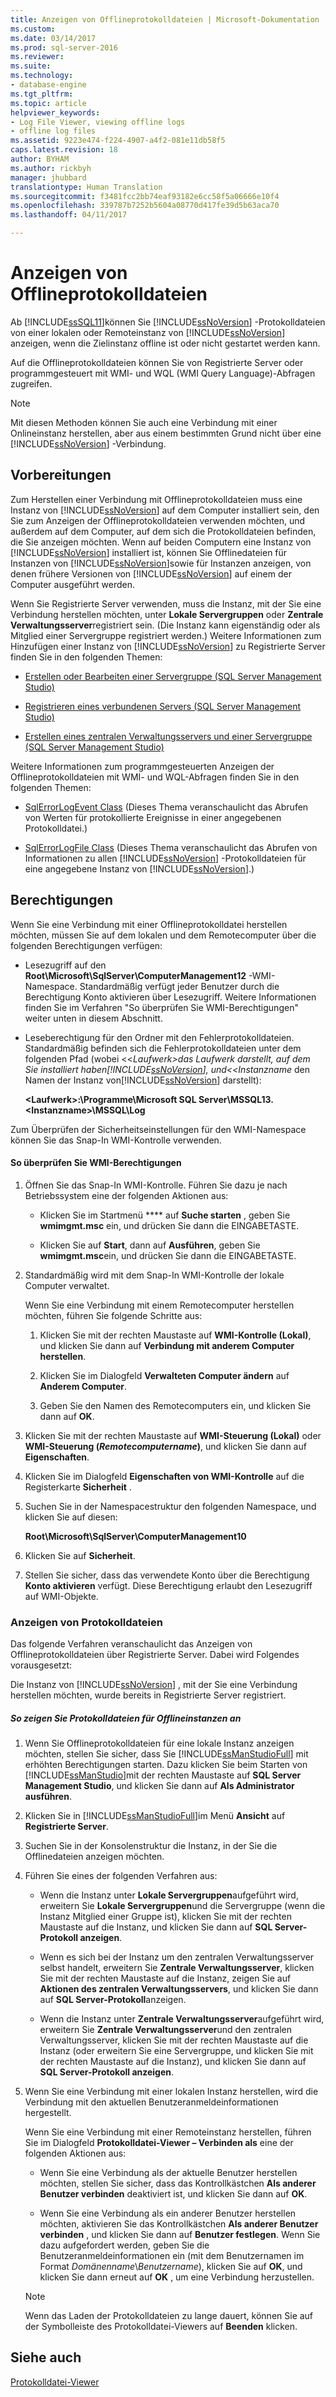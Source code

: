 ```yaml
---
title: Anzeigen von Offlineprotokolldateien | Microsoft-Dokumentation
ms.custom: 
ms.date: 03/14/2017
ms.prod: sql-server-2016
ms.reviewer: 
ms.suite: 
ms.technology:
- database-engine
ms.tgt_pltfrm: 
ms.topic: article
helpviewer_keywords:
- Log File Viewer, viewing offline logs
- offline log files
ms.assetid: 9223e474-f224-4907-a4f2-081e11db58f5
caps.latest.revision: 18
author: BYHAM
ms.author: rickbyh
manager: jhubbard
translationtype: Human Translation
ms.sourcegitcommit: f3481fcc2bb74eaf93182e6cc58f5a06666e10f4
ms.openlocfilehash: 339787b7252b5604a08770d417fe39d5b63aca70
ms.lasthandoff: 04/11/2017

---
```

# <a name="view-offline-log-files"></a>Anzeigen von Offlineprotokolldateien
  Ab [!INCLUDE[ssSQL11](../../includes/sssql11-md.md)]können Sie [!INCLUDE[ssNoVersion](../../includes/ssnoversion-md.md)] -Protokolldateien von einer lokalen oder Remoteinstanz von [!INCLUDE[ssNoVersion](../../includes/ssnoversion-md.md)] anzeigen, wenn die Zielinstanz offline ist oder nicht gestartet werden kann.  
  
 Auf die Offlineprotokolldateien können Sie von Registrierte Server oder programmgesteuert mit WMI- und WQL (WMI Query Language)-Abfragen zugreifen.  
  
> [!NOTE]  
>  Mit diesen Methoden können Sie auch eine Verbindung mit einer Onlineinstanz herstellen, aber aus einem bestimmten Grund nicht über eine [!INCLUDE[ssNoVersion](../../includes/ssnoversion-md.md)] -Verbindung.  
  
## <a name="before-you-begin"></a>Vorbereitungen  
 Zum Herstellen einer Verbindung mit Offlineprotokolldateien muss eine Instanz von [!INCLUDE[ssNoVersion](../../includes/ssnoversion-md.md)] auf dem Computer installiert sein, den Sie zum Anzeigen der Offlineprotokolldateien verwenden möchten, und außerdem auf dem Computer, auf dem sich die Protokolldateien befinden, die Sie anzeigen möchten. Wenn auf beiden Computern eine Instanz von [!INCLUDE[ssNoVersion](../../includes/ssnoversion-md.md)] installiert ist, können Sie Offlinedateien für Instanzen von [!INCLUDE[ssNoVersion](../../includes/ssnoversion-md.md)]sowie für Instanzen anzeigen, von denen frühere Versionen von [!INCLUDE[ssNoVersion](../../includes/ssnoversion-md.md)] auf einem der Computer ausgeführt werden.  
  
 Wenn Sie Registrierte Server verwenden, muss die Instanz, mit der Sie eine Verbindung herstellen möchten, unter **Lokale Servergruppen** oder **Zentrale Verwaltungsserver**registriert sein. (Die Instanz kann eigenständig oder als Mitglied einer Servergruppe registriert werden.) Weitere Informationen zum Hinzufügen einer Instanz von [!INCLUDE[ssNoVersion](../../includes/ssnoversion-md.md)] zu Registrierte Server finden Sie in den folgenden Themen:  
  
-   [Erstellen oder Bearbeiten einer Servergruppe &#40;SQL Server Management Studio&#41;](../../tools/sql-server-management-studio/create-or-edit-a-server-group-sql-server-management-studio.md)  
  
-   [Registrieren eines verbundenen Servers &#40;SQL Server Management Studio&#41;](../../tools/sql-server-management-studio/register-a-connected-server-sql-server-management-studio.md)  
  
-   [Erstellen eines zentralen Verwaltungsservers und einer Servergruppe &#40;SQL Server Management Studio&#41;](../../tools/sql-server-management-studio/create-a-central-management-server-and-server-group.md)  
  
 Weitere Informationen zum programmgesteuerten Anzeigen der Offlineprotokolldateien mit WMI- und WQL-Abfragen finden Sie in den folgenden Themen:  
  
-   [SqlErrorLogEvent Class](../../relational-databases/wmi-provider-configuration-classes/sqlerrorlogevent-class.md) (Dieses Thema veranschaulicht das Abrufen von Werten für protokollierte Ereignisse in einer angegebenen Protokolldatei.)  
  
-   [SqlErrorLogFile Class](../../relational-databases/wmi-provider-configuration-classes/sqlerrorlogfile-class.md) (Dieses Thema veranschaulicht das Abrufen von Informationen zu allen [!INCLUDE[ssNoVersion](../../includes/ssnoversion-md.md)] -Protokolldateien für eine angegebene Instanz von [!INCLUDE[ssNoVersion](../../includes/ssnoversion-md.md)].)  
  
##  <a name="BeforeYouBegin"></a> Berechtigungen  
 Wenn Sie eine Verbindung mit einer Offlineprotokolldatei herstellen möchten, müssen Sie auf dem lokalen und dem Remotecomputer über die folgenden Berechtigungen verfügen:  
  
-   Lesezugriff auf den **Root\Microsoft\SqlServer\ComputerManagement12** -WMI-Namespace. Standardmäßig verfügt jeder Benutzer durch die Berechtigung Konto aktivieren über Lesezugriff. Weitere Informationen finden Sie im Verfahren "So überprüfen Sie WMI-Berechtigungen" weiter unten in diesem Abschnitt.  
  
-   Leseberechtigung für den Ordner mit den Fehlerprotokolldateien. Standardmäßig befinden sich die Fehlerprotokolldateien unter dem folgenden Pfad (wobei <\<*Laufwerk>*das Laufwerk darstellt, auf dem Sie installiert haben[!INCLUDE[ssNoVersion](../../includes/ssnoversion-md.md)], und\<*<Instanzname* den Namen der Instanz von[!INCLUDE[ssNoVersion](../../includes/ssnoversion-md.md)] darstellt):  
  
     **\<Laufwerk>:\Programme\Microsoft SQL Server\MSSQL13.\<Instanzname>\MSSQL\Log**  
  
 Zum Überprüfen der Sicherheitseinstellungen für den WMI-Namespace können Sie das Snap-In WMI-Kontrolle verwenden.  
  
#### <a name="to-verify-wmi-permissions"></a>So überprüfen Sie WMI-Berechtigungen  
  
1.  Öffnen Sie das Snap-In WMI-Kontrolle. Führen Sie dazu je nach Betriebssystem eine der folgenden Aktionen aus:  
  
    -   Klicken Sie im Startmenü **** auf **Suche starten** , geben Sie **wmimgmt.msc** ein, und drücken Sie dann die EINGABETASTE.  
  
    -   Klicken Sie auf **Start**, dann auf **Ausführen**, geben Sie **wmimgmt.msc**ein, und drücken Sie dann die EINGABETASTE.  
  
2.  Standardmäßig wird mit dem Snap-In WMI-Kontrolle der lokale Computer verwaltet.  
  
     Wenn Sie eine Verbindung mit einem Remotecomputer herstellen möchten, führen Sie folgende Schritte aus:  
  
    1.  Klicken Sie mit der rechten Maustaste auf **WMI-Kontrolle (Lokal)**, und klicken Sie dann auf **Verbindung mit anderem Computer herstellen**.  
  
    2.  Klicken Sie im Dialogfeld **Verwalteten Computer ändern** auf **Anderem Computer**.  
  
    3.  Geben Sie den Namen des Remotecomputers ein, und klicken Sie dann auf **OK**.  
  
3.  Klicken Sie mit der rechten Maustaste auf **WMI-Steuerung (Lokal)** oder **WMI-Steuerung (***Remotecomputername***)**, und klicken Sie dann auf **Eigenschaften**.  
  
4.  Klicken Sie im Dialogfeld **Eigenschaften von WMI-Kontrolle** auf die Registerkarte **Sicherheit** .  
  
5.  Suchen Sie in der Namespacestruktur den folgenden Namespace, und klicken Sie auf diesen:  
  
     **Root\Microsoft\SqlServer\ComputerManagement10**  
  
6.  Klicken Sie auf **Sicherheit**.  
  
7.  Stellen Sie sicher, dass das verwendete Konto über die Berechtigung **Konto aktivieren** verfügt. Diese Berechtigung erlaubt den Lesezugriff auf WMI-Objekte.  
  
### <a name="view-log-files"></a>Anzeigen von Protokolldateien  
 Das folgende Verfahren veranschaulicht das Anzeigen von Offlineprotokolldateien über Registrierte Server. Dabei wird Folgendes vorausgesetzt:  
  
 Die Instanz von [!INCLUDE[ssNoVersion](../../includes/ssnoversion-md.md)] , mit der Sie eine Verbindung herstellen möchten, wurde bereits in Registrierte Server registriert.  
  
##### <a name="to-view-log-files-for-instances-that-are-offline"></a>So zeigen Sie Protokolldateien für Offlineinstanzen an  
  
1.  Wenn Sie Offlineprotokolldateien für eine lokale Instanz anzeigen möchten, stellen Sie sicher, dass Sie [!INCLUDE[ssManStudioFull](../../includes/ssmanstudiofull-md.md)] mit erhöhten Berechtigungen starten. Dazu klicken Sie beim Starten von [!INCLUDE[ssManStudio](../../includes/ssmanstudio-md.md)]mit der rechten Maustaste auf **SQL Server Management Studio**, und klicken Sie dann auf **Als Administrator ausführen**.  
  
2.  Klicken Sie in [!INCLUDE[ssManStudioFull](../../includes/ssmanstudiofull-md.md)]im Menü **Ansicht** auf **Registrierte Server**.  
  
3.  Suchen Sie in der Konsolenstruktur die Instanz, in der Sie die Offlinedateien anzeigen möchten.  
  
4.  Führen Sie eines der folgenden Verfahren aus:  
  
    -   Wenn die Instanz unter **Lokale Servergruppen**aufgeführt wird, erweitern Sie **Lokale Servergruppen**und die Servergruppe (wenn die Instanz Mitglied einer Gruppe ist), klicken Sie mit der rechten Maustaste auf die Instanz, und klicken Sie dann auf **SQL Server-Protokoll anzeigen**.  
  
    -   Wenn es sich bei der Instanz um den zentralen Verwaltungsserver selbst handelt, erweitern Sie **Zentrale Verwaltungsserver**, klicken Sie mit der rechten Maustaste auf die Instanz, zeigen Sie auf **Aktionen des zentralen Verwaltungsservers**, und klicken Sie dann auf **SQL Server-Protokoll**anzeigen.  
  
    -   Wenn die Instanz unter **Zentrale Verwaltungsserver**aufgeführt wird, erweitern Sie **Zentrale Verwaltungsserver**und den zentralen Verwaltungsserver, klicken Sie mit der rechten Maustaste auf die Instanz (oder erweitern Sie eine Servergruppe, und klicken Sie mit der rechten Maustaste auf die Instanz), und klicken Sie dann auf **SQL Server-Protokoll anzeigen**.  
  
5.  Wenn Sie eine Verbindung mit einer lokalen Instanz herstellen, wird die Verbindung mit den aktuellen Benutzeranmeldeinformationen hergestellt.  
  
     Wenn Sie eine Verbindung mit einer Remoteinstanz herstellen, führen Sie im Dialogfeld **Protokolldatei-Viewer – Verbinden als** eine der folgenden Aktionen aus:  
  
    -   Wenn Sie eine Verbindung als der aktuelle Benutzer herstellen möchten, stellen Sie sicher, dass das Kontrollkästchen **Als anderer Benutzer verbinden** deaktiviert ist, und klicken Sie dann auf **OK**.  
  
    -   Wenn Sie eine Verbindung als ein anderer Benutzer herstellen möchten, aktivieren Sie das Kontrollkästchen **Als anderer Benutzer verbinden** , und klicken Sie dann auf **Benutzer festlegen**. Wenn Sie dazu aufgefordert werden, geben Sie die Benutzeranmeldeinformationen ein (mit dem Benutzernamen im Format *Domänenname*\\*Benutzername*), klicken Sie auf **OK**, und klicken Sie dann erneut auf **OK** , um eine Verbindung herzustellen.  
  
    > [!NOTE]  
    >  Wenn das Laden der Protokolldateien zu lange dauert, können Sie auf der Symbolleiste des Protokolldatei-Viewers auf **Beenden** klicken.  
  
## <a name="see-also"></a>Siehe auch  
 [Protokolldatei-Viewer](../../relational-databases/logs/log-file-viewer.md)  
  
  
